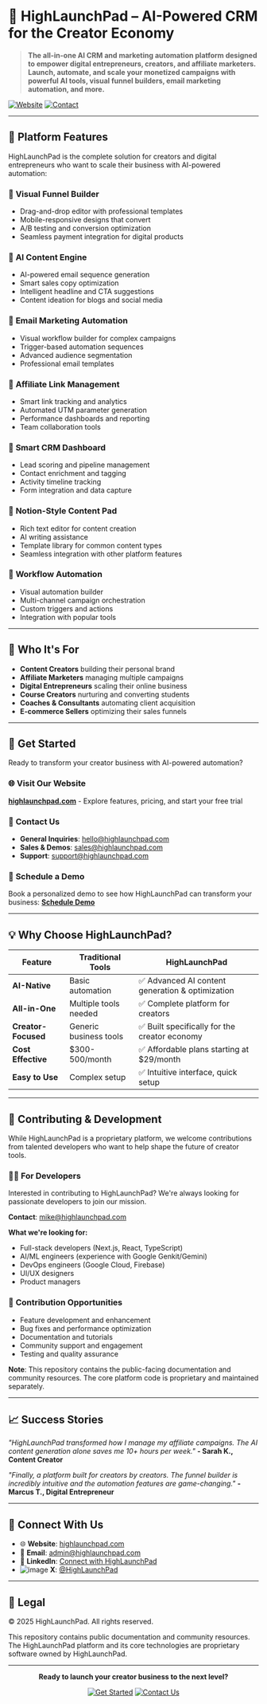 # 🚀 HighLaunchPad – AI-Powered CRM for the Creator Economy

> **The all-in-one AI CRM and marketing automation platform designed to empower digital entrepreneurs, creators, and affiliate marketers. Launch, automate, and scale your monetized campaigns with powerful AI tools, visual funnel builders, email marketing automation, and more.**

[![Website](https://img.shields.io/badge/Website-highlaunchpad.com-blue?style=for-the-badge)](https://highlaunchpad.com)
[![Contact](https://img.shields.io/badge/Contact-admin@highlaunchpad.com-green?style=for-the-badge)](mailto:admin@highlaunchpad.com)

---

## 🌟 **Platform Features**

HighLaunchPad is the complete solution for creators and digital entrepreneurs who want to scale their business with AI-powered automation:

### 🎨 **Visual Funnel Builder**
- Drag-and-drop editor with professional templates
- Mobile-responsive designs that convert
- A/B testing and conversion optimization
- Seamless payment integration for digital products

### 🤖 **AI Content Engine**
- AI-powered email sequence generation
- Smart sales copy optimization
- Intelligent headline and CTA suggestions
- Content ideation for blogs and social media

### 📧 **Email Marketing Automation**
- Visual workflow builder for complex campaigns
- Trigger-based automation sequences
- Advanced audience segmentation
- Professional email templates

### 🔗 **Affiliate Link Management**
- Smart link tracking and analytics
- Automated UTM parameter generation
- Performance dashboards and reporting
- Team collaboration tools

### 💼 **Smart CRM Dashboard**
- Lead scoring and pipeline management
- Contact enrichment and tagging
- Activity timeline tracking
- Form integration and data capture

### 📝 **Notion-Style Content Pad**
- Rich text editor for content creation
- AI writing assistance
- Template library for common content types
- Seamless integration with other platform features

### 🔄 **Workflow Automation**
- Visual automation builder
- Multi-channel campaign orchestration
- Custom triggers and actions
- Integration with popular tools

---

## 🎯 **Who It's For**

- **Content Creators** building their personal brand
- **Affiliate Marketers** managing multiple campaigns
- **Digital Entrepreneurs** scaling their online business
- **Course Creators** nurturing and converting students
- **Coaches & Consultants** automating client acquisition
- **E-commerce Sellers** optimizing their sales funnels

---

## 🚀 **Get Started**

Ready to transform your creator business with AI-powered automation?

### 🌐 **Visit Our Website**
**[highlaunchpad.com](https://highlaunchpad.com)** - Explore features, pricing, and start your free trial

### 📧 **Contact Us**
- **General Inquiries**: [hello@highlaunchpad.com](mailto:hello@highlaunchpad.com)
- **Sales & Demos**: [sales@highlaunchpad.com](mailto:sales@highlaunchpad.com)
- **Support**: [support@highlaunchpad.com](mailto:support@highlaunchpad.com)

### 📅 **Schedule a Demo**
Book a personalized demo to see how HighLaunchPad can transform your business:
**[Schedule Demo](https://calendly.com/mike-highlaunchpad/demo)**

---

## 💡 **Why Choose HighLaunchPad?**

| Feature | Traditional Tools | **HighLaunchPad** |
|---------|------------------|-------------------|
| **AI-Native** | Basic automation | ✅ Advanced AI content generation & optimization |
| **All-in-One** | Multiple tools needed | ✅ Complete platform for creators |
| **Creator-Focused** | Generic business tools | ✅ Built specifically for the creator economy |
| **Cost Effective** | $300-500/month | ✅ Affordable plans starting at $29/month |
| **Easy to Use** | Complex setup | ✅ Intuitive interface, quick setup |

---

## 🤝 **Contributing & Development**

While HighLaunchPad is a proprietary platform, we welcome contributions from talented developers who want to help shape the future of creator tools.

### 👨‍💻 **For Developers**
Interested in contributing to HighLaunchPad? We're always looking for passionate developers to join our mission.

**Contact**: [mike@highlaunchpad.com](mailto:mike@highlaunchpad.com)

**What we're looking for:**
- Full-stack developers (Next.js, React, TypeScript)
- AI/ML engineers (experience with Google Genkit/Gemini)
- DevOps engineers (Google Cloud, Firebase)
- UI/UX designers
- Product managers

### 🌟 **Contribution Opportunities**
- Feature development and enhancement
- Bug fixes and performance optimization
- Documentation and tutorials
- Community support and engagement
- Testing and quality assurance

**Note**: This repository contains the public-facing documentation and community resources. The core platform code is proprietary and maintained separately.

---

## 📈 **Success Stories**

*"HighLaunchPad transformed how I manage my affiliate campaigns. The AI content generation alone saves me 10+ hours per week."*
**- Sarah K., Content Creator**

*"Finally, a platform built for creators by creators. The funnel builder is incredibly intuitive and the automation features are game-changing."*
**- Marcus T., Digital Entrepreneur**

---

## 🔗 **Connect With Us**

- 🌐 **Website**: [highlaunchpad.com](https://highlaunchpad.com)
- 📧 **Email**: [admin@highlaunchpad.com](mailto:admin@highlaunchpad.com)
- 💼 **LinkedIn**: [Connect with HighLaunchPad]([https://www.linkedin.com/company/highlaunchpad])
- ![image](https://github.com/user-attachments/assets/b15af72e-0bfa-43c9-8fe4-90919b2c00f0)
 **X**: [@HighLaunchPad](https://x.com/highlaunchpad)

---

## 📄 **Legal**

© 2025 HighLaunchPad. All rights reserved.

This repository contains public documentation and community resources. The HighLaunchPad platform and its core technologies are proprietary software owned by HighLaunchPad.

---

<div align="center">

**Ready to launch your creator business to the next level?**

[![Get Started](https://img.shields.io/badge/Get%20Started-highlaunchpad.com-blue?style=for-the-badge&logo=rocket)](https://highlaunchpad.com)
[![Contact Us](https://img.shields.io/badge/Contact%20Us-mike@highlaunchpad.com-green?style=for-the-badge&logo=mail)](mailto:admin@highlaunchpad.com)

</div>

